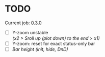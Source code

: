 # TODO

Current job: [0.3.0](https://github.com/tieugene/iosc.py/milestone/12)

- [ ] Y-zoom unstable  
   _(x2 > Sroll up (plot down) to the end > x1)_
- [ ] Y-zoom: reset for exact status-only bar
- [ ] _Bar height (init, hide, DnD)_

